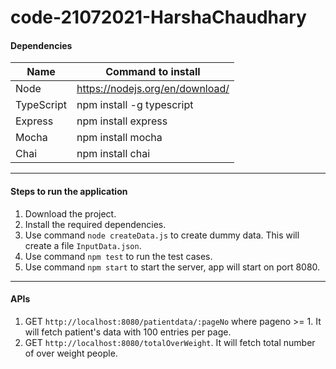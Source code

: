 # code-21072021-HarshaChaudhary

#### Dependencies
| Name | Command to install
| --- | --- |
| Node | https://nodejs.org/en/download/ |
| TypeScript | npm install -g typescript |
| Express | npm install express |
| Mocha | npm install mocha |
| Chai | npm install chai |

---

#### Steps to run the application
1. Download the project.
2. Install the required dependencies.
3. Use command `node createData.js` to create dummy data. This will create a file `InputData.json`.
4. Use command `npm test` to run the test cases.
5. Use command `npm start` to start the server, app will start on port 8080.

---

#### APIs
1. GET `http://localhost:8080/patientdata/:pageNo` where pageno >= 1. It will fetch patient's data with 100 entries per page.
2. GET `http://localhost:8080/totalOverWeight`. It will fetch total number of over weight people.

